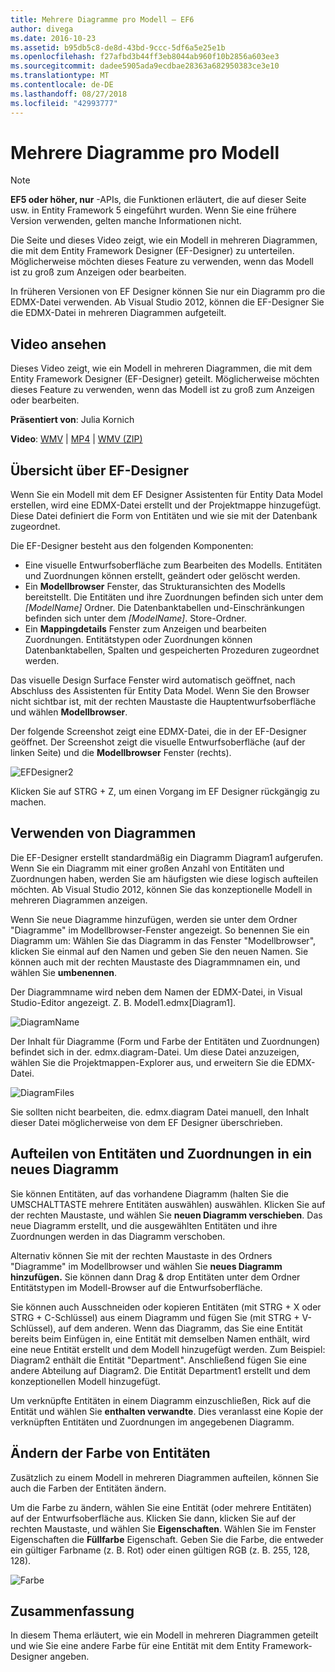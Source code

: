 ```yaml
---
title: Mehrere Diagramme pro Modell – EF6
author: divega
ms.date: 2016-10-23
ms.assetid: b95db5c8-de8d-43bd-9ccc-5df6a5e25e1b
ms.openlocfilehash: f27afbd3b44ff3eb8044ab960f10b2856a603ee3
ms.sourcegitcommit: dadee5905ada9ecdbae28363a682950383ce3e10
ms.translationtype: MT
ms.contentlocale: de-DE
ms.lasthandoff: 08/27/2018
ms.locfileid: "42993777"
---
```

# <a name="multiple-diagrams-per-model"></a>Mehrere Diagramme pro Modell
> [!NOTE]
> **EF5 oder höher, nur** -APIs, die Funktionen erläutert, die auf dieser Seite usw. in Entity Framework 5 eingeführt wurden. Wenn Sie eine frühere Version verwenden, gelten manche Informationen nicht.

Die Seite und dieses Video zeigt, wie ein Modell in mehreren Diagrammen, die mit dem Entity Framework Designer (EF-Designer) zu unterteilen. Möglicherweise möchten dieses Feature zu verwenden, wenn das Modell ist zu groß zum Anzeigen oder bearbeiten.

In früheren Versionen von EF Designer können Sie nur ein Diagramm pro die EDMX-Datei verwenden. Ab Visual Studio 2012, können die EF-Designer Sie die EDMX-Datei in mehreren Diagrammen aufgeteilt.

## <a name="watch-the-video"></a>Video ansehen
Dieses Video zeigt, wie ein Modell in mehreren Diagrammen, die mit dem Entity Framework Designer (EF-Designer) geteilt. Möglicherweise möchten dieses Feature zu verwenden, wenn das Modell ist zu groß zum Anzeigen oder bearbeiten.

**Präsentiert von**: Julia Kornich

**Video**: [WMV](http://download.microsoft.com/download/5/C/2/5C2B52AB-5532-426F-B078-1E253341B5FA/HDI-ITPro-MSDN-winvideo-multiplediagrams.wmv) | [MP4](http://download.microsoft.com/download/5/C/2/5C2B52AB-5532-426F-B078-1E253341B5FA/HDI-ITPro-MSDN-mp4video-multiplediagrams.m4v) | [WMV (ZIP)](http://download.microsoft.com/download/5/C/2/5C2B52AB-5532-426F-B078-1E253341B5FA/HDI-ITPro-MSDN-winvideo-multiplediagrams.zip)

## <a name="ef-designer-overview"></a>Übersicht über EF-Designer

Wenn Sie ein Modell mit dem EF Designer Assistenten für Entity Data Model erstellen, wird eine EDMX-Datei erstellt und der Projektmappe hinzugefügt. Diese Datei definiert die Form von Entitäten und wie sie mit der Datenbank zugeordnet.

Die EF-Designer besteht aus den folgenden Komponenten:

-   Eine visuelle Entwurfsoberfläche zum Bearbeiten des Modells. Entitäten und Zuordnungen können erstellt, geändert oder gelöscht werden.
-   Ein **Modellbrowser** Fenster, das Strukturansichten des Modells bereitstellt.  Die Entitäten und ihre Zuordnungen befinden sich unter dem *\[ModelName\]* Ordner. Die Datenbanktabellen und-Einschränkungen befinden sich unter dem  *\[ModelName\]*. Store-Ordner.
-   Ein **Mappingdetails** Fenster zum Anzeigen und bearbeiten Zuordnungen. Entitätstypen oder Zuordnungen können Datenbanktabellen, Spalten und gespeicherten Prozeduren zugeordnet werden. 

Das visuelle Design Surface Fenster wird automatisch geöffnet, nach Abschluss des Assistenten für Entity Data Model. Wenn Sie den Browser nicht sichtbar ist, mit der rechten Maustaste die Hauptentwurfsoberfläche und wählen **Modellbrowser**.

Der folgende Screenshot zeigt eine EDMX-Datei, die in der EF-Designer geöffnet. Der Screenshot zeigt die visuelle Entwurfsoberfläche (auf der linken Seite) und die **Modellbrowser** Fenster (rechts).

![EFDesigner2](~/ef6/media/efdesigner2.png)

Klicken Sie auf STRG + Z, um einen Vorgang im EF Designer rückgängig zu machen.

## <a name="working-with-diagrams"></a>Verwenden von Diagrammen

Die EF-Designer erstellt standardmäßig ein Diagramm Diagram1 aufgerufen. Wenn Sie ein Diagramm mit einer großen Anzahl von Entitäten und Zuordnungen haben, werden Sie am häufigsten wie diese logisch aufteilen möchten. Ab Visual Studio 2012, können Sie das konzeptionelle Modell in mehreren Diagrammen anzeigen.   

Wenn Sie neue Diagramme hinzufügen, werden sie unter dem Ordner "Diagramme" im Modellbrowser-Fenster angezeigt. So benennen Sie ein Diagramm um: Wählen Sie das Diagramm in das Fenster "Modellbrowser", klicken Sie einmal auf den Namen und geben Sie den neuen Namen.  Sie können auch mit der rechten Maustaste des Diagrammnamen ein, und wählen Sie **umbenennen**.

Der Diagrammname wird neben dem Namen der EDMX-Datei, in Visual Studio-Editor angezeigt. Z. B. Model1.edmx\[Diagram1\].

![DiagramName](~/ef6/media/diagramname.png)

Der Inhalt für Diagramme (Form und Farbe der Entitäten und Zuordnungen) befindet sich in der. edmx.diagram-Datei. Um diese Datei anzuzeigen, wählen Sie die Projektmappen-Explorer aus, und erweitern Sie die EDMX-Datei. 

![DiagramFiles](~/ef6/media/diagramfiles.png)

Sie sollten nicht bearbeiten, die. edmx.diagram Datei manuell, den Inhalt dieser Datei möglicherweise von dem EF Designer überschrieben.
 
## <a name="splitting-entities-and-associations-into-a-new-diagram"></a>Aufteilen von Entitäten und Zuordnungen in ein neues Diagramm

Sie können Entitäten, auf das vorhandene Diagramm (halten Sie die UMSCHALTTASTE mehrere Entitäten auswählen) auswählen. Klicken Sie auf der rechten Maustaste, und wählen Sie **neuen Diagramm verschieben**. Das neue Diagramm erstellt, und die ausgewählten Entitäten und ihre Zuordnungen werden in das Diagramm verschoben.

Alternativ können Sie mit der rechten Maustaste in des Ordners "Diagramme" im Modellbrowser und wählen Sie **neues Diagramm hinzufügen.** Sie können dann Drag & drop Entitäten unter dem Ordner Entitätstypen im Modell-Browser auf die Entwurfsoberfläche.

Sie können auch Ausschneiden oder kopieren Entitäten (mit STRG + X oder STRG + C-Schlüssel) aus einem Diagramm und fügen Sie (mit STRG + V-Schlüssel), auf dem anderen. Wenn das Diagramm, das Sie eine Entität bereits beim Einfügen in, eine Entität mit demselben Namen enthält, wird eine neue Entität erstellt und dem Modell hinzugefügt werden.  Zum Beispiel: Diagram2 enthält die Entität "Department". Anschließend fügen Sie eine andere Abteilung auf Diagram2. Die Entität Department1 erstellt und dem konzeptionellen Modell hinzugefügt.   

Um verknüpfte Entitäten in einem Diagramm einzuschließen, Rick auf die Entität und wählen Sie **enthalten verwandte**. Dies veranlasst eine Kopie der verknüpften Entitäten und Zuordnungen im angegebenen Diagramm.

## <a name="changing-the-color-of-entities"></a>Ändern der Farbe von Entitäten

Zusätzlich zu einem Modell in mehreren Diagrammen aufteilen, können Sie auch die Farben der Entitäten ändern.

Um die Farbe zu ändern, wählen Sie eine Entität (oder mehrere Entitäten) auf der Entwurfsoberfläche aus. Klicken Sie dann, klicken Sie auf der rechten Maustaste, und wählen Sie **Eigenschaften**. Wählen Sie im Fenster Eigenschaften die **Füllfarbe** Eigenschaft. Geben Sie die Farbe, die entweder ein gültiger Farbname (z. B. Rot) oder einen gültigen RGB (z. B. 255, 128, 128). 

![Farbe](~/ef6/media/color.png)

## <a name="summary"></a>Zusammenfassung

In diesem Thema erläutert, wie ein Modell in mehreren Diagrammen geteilt und wie Sie eine andere Farbe für eine Entität mit dem Entity Framework-Designer angeben. 
